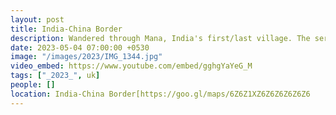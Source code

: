 ```yaml
---
layout: post
title: India-China Border
description: Wandered through Mana, India's first/last village. The serene walk, surrounded by majestic mountains 🏔️, led to the Indo-China border. A surreal blend of nature's grandeur and cultural richness. 🚶‍♂️✨
date: 2023-05-04 07:00:00 +0530
image: "/images/2023/IMG_1344.jpg"
video_embed: https://www.youtube.com/embed/gghgYaYeG_M
tags: ["_2023_", uk]
people: []
location: India-China Border[https://goo.gl/maps/6Z6Z1XZ6Z6Z6Z6Z6Z6
---
```


